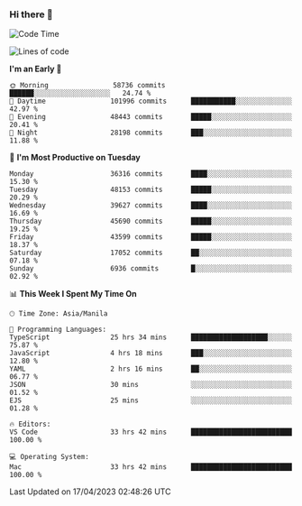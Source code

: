 ### Hi there 👋

<!--START_SECTION:waka-->
![Code Time](http://img.shields.io/badge/Code%20Time-3%2C849%20hrs%2028%20mins-blue)

![Lines of code](https://img.shields.io/badge/From%20Hello%20World%20I%27ve%20Written-98.4%20million%20lines%20of%20code-blue)

**I'm an Early 🐤** 

```text
🌞 Morning                58736 commits       ██████░░░░░░░░░░░░░░░░░░░   24.74 % 
🌆 Daytime                101996 commits      ███████████░░░░░░░░░░░░░░   42.97 % 
🌃 Evening                48443 commits       █████░░░░░░░░░░░░░░░░░░░░   20.41 % 
🌙 Night                  28198 commits       ███░░░░░░░░░░░░░░░░░░░░░░   11.88 % 
```
📅 **I'm Most Productive on Tuesday** 

```text
Monday                   36316 commits       ████░░░░░░░░░░░░░░░░░░░░░   15.30 % 
Tuesday                  48153 commits       █████░░░░░░░░░░░░░░░░░░░░   20.29 % 
Wednesday                39627 commits       ████░░░░░░░░░░░░░░░░░░░░░   16.69 % 
Thursday                 45690 commits       █████░░░░░░░░░░░░░░░░░░░░   19.25 % 
Friday                   43599 commits       █████░░░░░░░░░░░░░░░░░░░░   18.37 % 
Saturday                 17052 commits       ██░░░░░░░░░░░░░░░░░░░░░░░   07.18 % 
Sunday                   6936 commits        █░░░░░░░░░░░░░░░░░░░░░░░░   02.92 % 
```


📊 **This Week I Spent My Time On** 

```text
🕑︎ Time Zone: Asia/Manila

💬 Programming Languages: 
TypeScript               25 hrs 34 mins      ███████████████████░░░░░░   75.87 % 
JavaScript               4 hrs 18 mins       ███░░░░░░░░░░░░░░░░░░░░░░   12.80 % 
YAML                     2 hrs 16 mins       ██░░░░░░░░░░░░░░░░░░░░░░░   06.77 % 
JSON                     30 mins             ░░░░░░░░░░░░░░░░░░░░░░░░░   01.52 % 
EJS                      25 mins             ░░░░░░░░░░░░░░░░░░░░░░░░░   01.28 % 

🔥 Editors: 
VS Code                  33 hrs 42 mins      █████████████████████████   100.00 % 

💻 Operating System: 
Mac                      33 hrs 42 mins      █████████████████████████   100.00 % 
```


 Last Updated on 17/04/2023 02:48:26 UTC
<!--END_SECTION:waka-->


<!--
**rad182/rad182** is a ✨ _special_ ✨ repository because its `README.md` (this file) appears on your GitHub profile.

Here are some ideas to get you started:

- 🔭 I’m currently working on ...
- 🌱 I’m currently learning ...
- 👯 I’m looking to collaborate on ...
- 🤔 I’m looking for help with ...
- 💬 Ask me about ...
- 📫 How to reach me: ...
- 😄 Pronouns: ...
- ⚡ Fun fact: ...
-->
